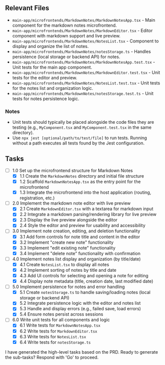 ## Relevant Files

- `main-app/microfrontends/MarkdownNotes/MarkdownNotesApp.tsx` - Main component for the markdown notes microfrontend.
- `main-app/microfrontends/MarkdownNotes/MarkdownEditor.tsx` - Editor component with markdown support and live preview.
- `main-app/microfrontends/MarkdownNotes/NotesList.tsx` - Component to display and organize the list of notes.
- `main-app/microfrontends/MarkdownNotes/notesStorage.ts` - Handles persistence (local storage or backend API) for notes.
- `main-app/microfrontends/MarkdownNotes/MarkdownNotesApp.test.tsx` - Unit tests for the main app component.
- `main-app/microfrontends/MarkdownNotes/MarkdownEditor.test.tsx` - Unit tests for the editor and preview.
- `main-app/microfrontends/MarkdownNotes/NotesList.test.tsx` - Unit tests for the notes list and organization logic.
- `main-app/microfrontends/MarkdownNotes/notesStorage.test.ts` - Unit tests for notes persistence logic.

### Notes

- Unit tests should typically be placed alongside the code files they are testing (e.g., `MyComponent.tsx` and `MyComponent.test.tsx` in the same directory).
- Use `npx jest [optional/path/to/test/file]` to run tests. Running without a path executes all tests found by the Jest configuration.

## Tasks

- [ ] 1.0 Set up the microfrontend structure for Markdown Notes
  - [x] 1.1 Create the `MarkdownNotes` directory and initial file structure
  - [x] 1.2 Scaffold `MarkdownNotesApp.tsx` as the entry point for the microfrontend
  - [x] 1.3 Integrate the microfrontend into the host application (routing, registration, etc.)

- [ ] 2.0 Implement the markdown note editor with live preview
  - [x] 2.1 Create `MarkdownEditor.tsx` with a textarea for markdown input
  - [x] 2.2 Integrate a markdown parsing/rendering library for live preview
  - [x] 2.3 Display the live preview alongside the editor
  - [x] 2.4 Style the editor and preview for usability and accessibility

- [ ] 3.0 Implement note creation, editing, and deletion functionality
  - [x] 3.1 Add form controls for note title and content in the editor
  - [x] 3.2 Implement "create new note" functionality
  - [x] 3.3 Implement "edit existing note" functionality
  - [x] 3.4 Implement "delete note" functionality with confirmation

- [ ] 4.0 Implement notes list display and organization (by title/date)
  - [x] 4.1 Create `NotesList.tsx` to display all notes
  - [x] 4.2 Implement sorting of notes by title and date
  - [x] 4.3 Add UI controls for selecting and opening a note for editing
  - [x] 4.4 Display note metadata (title, creation date, last modified date)

- [ ] 5.0 Implement persistence for notes and error handling
  - [x] 5.1 Create `notesStorage.ts` to handle saving/loading notes (local storage or backend API)
  - [x] 5.2 Integrate persistence logic with the editor and notes list
  - [x] 5.3 Handle and display errors (e.g., failed save, load errors)
  - [x] 5.4 Ensure notes persist across sessions

- [ ] 6.0 Write unit tests for all components and logic
  - [x] 6.1 Write tests for `MarkdownNotesApp.tsx`
  - [x] 6.2 Write tests for `MarkdownEditor.tsx`
  - [x] 6.3 Write tests for `NotesList.tsx`
  - [x] 6.4 Write tests for `notesStorage.ts`

I have generated the high-level tasks based on the PRD. Ready to generate the sub-tasks? Respond with 'Go' to proceed.